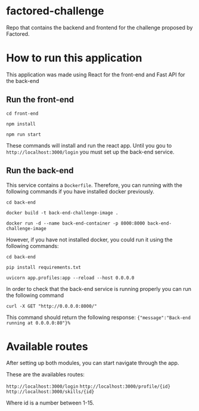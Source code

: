 # factored-challenge

Repo that contains the backend and frontend for the challenge proposed by Factored.

# How to run this application

This application was made using React for the front-end and Fast API for the back-end

## Run the front-end

```console
cd front-end

npm install

npm run start
```

These commands will install and run the react app. Until you gou to `http://localhost:3000/login` you must set up the back-end service.

## Run the back-end

This service contains a `Dockerfile`. Therefore, you can running with the following commands if you have installed docker previously.

```console
cd back-end

docker build -t back-end-challenge-image .

docker run -d --name back-end-container -p 8000:8000 back-end-challenge-image
```

However, if you have not installed docker, you could run it using the following commands:

```console
cd back-end

pip install requirements.txt

uvicorn app.profiles:app --reload --host 0.0.0.0
```

In order to check that the back-end service is running properly you can run the following command

```console
curl -X GET "http://0.0.0.0:8000/"
```

This command should return the following response:
`{"message":"Back-end running at 0.0.0.0:80"}% `


# Available routes
After setting up both modules, you can start navigate through the app. 

These are the availables routes: 

`http://localhost:3000/login`
`http://localhost:3000/profile/{id}` 
`http://localhost:3000/skills/{id}`

Where id is a number between 1-15. 